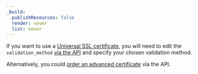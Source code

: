 ```yaml
---
_build:
  publishResources: false
  render: never
  list: never
---
```


If you want to use a [Universal SSL certificate](/ssl/edge-certificates/universal-ssl/enable-universal-ssl/), you will need to edit the `validation_method` [via the API](/api/operations/ssl-verification-edit-ssl-certificate-pack-validation-method) and specify your chosen validation method.

Alternatively, you could [order an advanced certificate](/ssl/edge-certificates/advanced-certificate-manager/manage-certificates/#create-a-certificate) via the API.